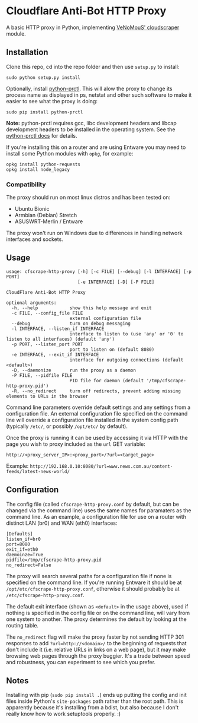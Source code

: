# Cloudflare Anti-Bot HTTP Proxy
A basic HTTP proxy in Python, implementing [VeNoMouS' cloudscraper][cloudscraper] module.

## Installation
Clone this repo, cd into the repo folder and then use `setup.py` to install:

```
sudo python setup.py install
```

Optionally, install [python-prctl][python-prctl]. This will alow the proxy to change its process name as displayed in ps, netstat and other such software to make it easier to see what the proxy is doing:

```
sudo pip install python-prctl
```

**Note:** python-prctl requires gcc, libc development headers and libcap development headers to be installed in the operating system. See the [python-prctl docs][python-prctl-docs] for details.

If you're installing this on a router and are using Entware you may need to install some Python modules with `opkg`, for example:
```
opkg install python-requests
opkg install node_legacy
```

### Compatibility
The proxy should run on most linux distros and has been tested on:

-   Ubuntu Bionic
-   Armbian (Debian) Stretch
-   ASUSWRT-Merlin / Entware

The proxy won't run on Windows due to differences in handling network interfaces and sockets.

## Usage
```
usage: cfscrape-http-proxy [-h] [-c FILE] [--debug] [-l INTERFACE] [-p PORT]
                           [-e INTERFACE] [-D] [-P FILE]

CloudFlare Anti-Bot HTTP Proxy

optional arguments:
  -h, --help            show this help message and exit
  -c FILE, --config_file FILE
                        external configuration file
  --debug               turn on debug messaging
  -l INTERFACE, --listen_if INTERFACE
                        interface to listen to (use 'any' or '0' to listen to all interfaces) (default 'any')
  -p PORT, --listen_port PORT
                        port to listen on (default 8080)
  -e INTERFACE, --exit_if INTERFACE
                        interface for outgoing connections (default <default>)
  -D, --daemonize       run the proxy as a daemon
  -P FILE, --pidfile FILE
                        PID file for daemon (default '/tmp/cfscrape-http-proxy.pid')
  -R, --no_redirect     turn off redirects, prevent adding missing elements to URLs in the browser

```
Command line parameters override default settings and any settings from a configuration file. An external configuration file specified on the command line will override a configuration file installed in the system config path (typically `/etc/`, or possibly `/opt/etc/` by default).

Once the proxy is running it can be used by accessing it via HTTP with the page you wish to proxy included as the `url` GET variable:
```
http://<proxy_server_IP>:<proxy_port>/?url=<target_page>
```

Example: `http://192.168.0.10:8080/?url=www.news.com.au/content-feeds/latest-news-world/`

## Configuration
The config file (called `cfscrape-http-proxy.conf` by default, but can be changed via the command line) uses the same names for paramaters as the command line. As an example, a configuration file for use on a router with distinct LAN (br0) and WAN (eth0) interfaces:

```
[Defaults]
listen_if=br0
port=8080
exit_if=eth0
daemoinze=True
pidfile=/tmp/cfscrape-http-proxy.pid
no_redirect=False
```

The proxy will search several paths for a configuration file if none is specified on the command line. If you're running Entware it should be at `/opt/etc/cfscrape-http-proxy.conf`, otherwise it should probably be at `/etc/cfscrape-http-proxy.conf`.

The default exit interface (shown as `<default>` in the usage above), used if nothing is specified in the config file or on the command line, will vary from one system to another. The proxy determines the default by looking at the routing table.

The `no_redirect` flag will make the proxy faster by not sending HTTP 301 responses to add `?url=http://<domain>/` to the beginning of requests that don't include it (i.e. relative URLs in links on a web page), but it may make browsing web pages through the proxy buggier. It's a trade between speed and robustness, you can experiment to see which you prefer.

## Notes
Installing with pip (`sudo pip install .`) ends up putting the config and init files inside Python's `site-packages` path rather than the root path. This is apparently because it's installing from a bdist, but also because I don't really know how to work setuptools properly. :)

[cloudscraper]: https://github.com/VeNoMouS/cloudscraper
[python-prctl]: https://github.com/seveas/python-prctl
[python-prctl-docs]: https://pythonhosted.org/python-prctl/
